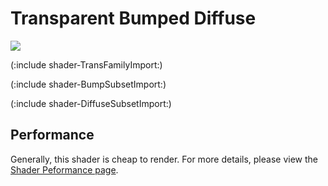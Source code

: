 Transparent Bumped Diffuse
==========================



![](http://docwiki.hq.unity3d.com/uploads/Main/Shaders./Shader-TransBump.png)  

(:include shader-TransFamilyImport:)

(:include shader-BumpSubsetImport:)

(:include shader-DiffuseSubsetImport:)

Performance
-----------


Generally, this shader is cheap to render.  For more details, please view the [Shader Peformance page](shader-Performance.md).
